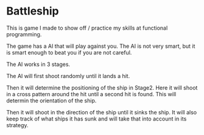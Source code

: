 # Battleship

This is game I made to show off / practice my skills at functional programming.

The game has a AI that will play against you. The AI is not very smart, but it is smart enough to beat you if you are not careful.

The AI works in 3 stages.

The AI will first shoot randomly until it lands a hit.

Then it will determine the positioning of the ship in Stage2. Here it will shoot in a cross pattern around the hit until a second hit is found. This will determin the orientation of the ship.

Then it will shoot in the direction of the ship until it sinks the ship. It will also keep track of what ships
it has sunk and will take that into account in its strategy.
